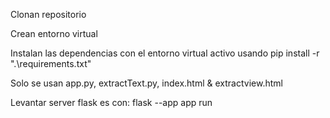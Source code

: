 Clonan repositorio

Crean entorno virtual

Instalan las dependencias con el entorno virtual activo usando pip install -r ".\requirements.txt"

Solo se usan app.py, extractText.py, index.html & extractview.html

Levantar server flask es con: flask --app app run
